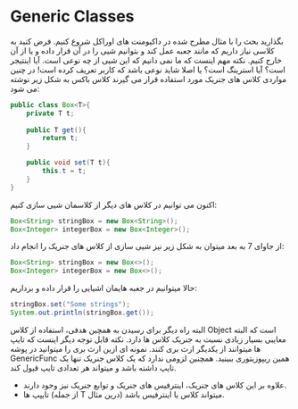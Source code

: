 # Generic Classes
بگذارید بحث را با مثال مطرح شده در داکیومنت های اوراکل شروع کنیم. فرض کنید به کلاسی نیاز داریم که مانند جعبه عمل کند و بتوانیم شیی را در آن قرار داده و یا از آن خارج کنیم. نکته مهم اینست که ما نمی دانیم که این شیی از چه نوعی است. آیا اینتیجر است؟ آیا استرینگ است؟ یا اصلا شاید نوعی باشد که کاربر تعریف کرده است! در چنین مواردی کلاس های جنریک مورد استفاده قرار می گیرند کلاس باکس به شکل زیر نوشته می شود:
```java
public class Box<T>{
    private T t;
    
    public T get(){
        return t;
    }

    public void set(T t){
        this.t = t;
    }
}
```
اکنون می توانیم در کلاس های دیگر از کلاسمان شیی سازی کنیم:
```java
Box<String> stringBox = new Box<String>();
Box<Integer> integerBox = new Box<Integer>();
```
از جاوای 7 به بعد میتوان به شکل زیر نیز شیی سازی از کلاس های جنریک را انجام داد:
```java
Box<String> stringBox = new Box<>();
Box<Integer> integerBox = new Box<>();
```
حالا میتوانیم در جعبه هایمان اشیایی را قرار داده و برداریم:
```java
stringBox.set("Some strings");
System.out.println(stringBox.get());
```
البته راه دیگر برای رسیدن به همچین هدفی، استفاده از کلاس Object است که البته معایبی بسیار زیادی نسبت به جنریک کلاس ها دارد.
نکته قابل توجه دیگر اینست که تایپ ها میتوانند از یکدیگر ارث بری کنند. نمونه ای ازین ارث بری را میتوانید در پوشه GenericFunc همین ریپوزیتوری ببینید. همچنین
لزومی ندارد که یک کلاس جنریک تنها یک تایپ داشته باشد و میتواند هر تعدادی تایپ قبول کند.

* علاوه بر این کلاس های جنریک، اینترفیس های جنریک و توابع جنریک نیز وجود دارند.
* تایپپ ها (از جمله T درین مثال) میتواند کلاس یا اینترفیس باشد.
